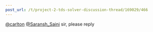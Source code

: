 ```yaml
---
post_url: /t/project-2-tds-solver-discussion-thread/169029/466
---
```

[@carlton](/u/carlton) [@Saransh\_Saini](/u/saransh_saini) sir, please reply